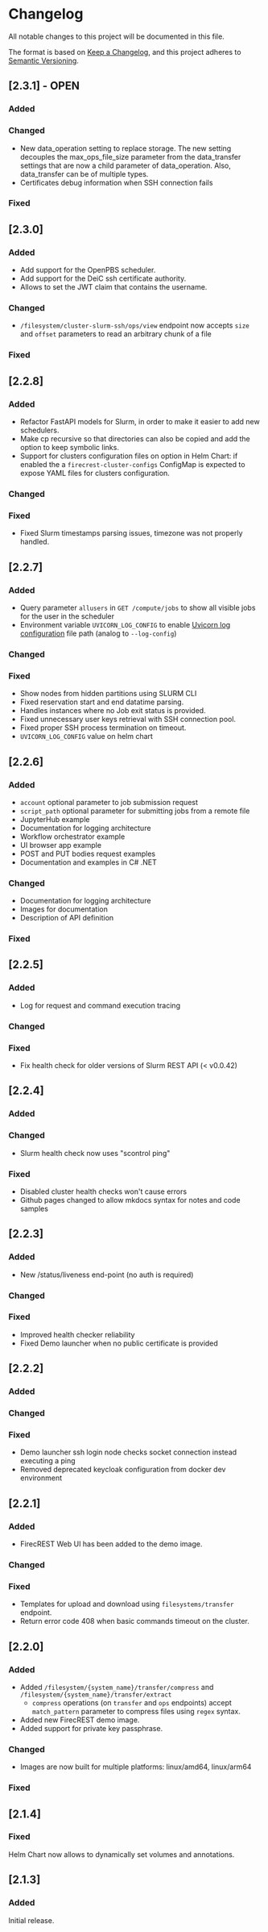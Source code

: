 # Changelog

All notable changes to this project will be documented in this file.

The format is based on [Keep a Changelog](https://keepachangelog.com/en/1.0.0/),
and this project adheres to [Semantic Versioning](https://semver.org/spec/v2.0.0.html).

## [2.3.1] - OPEN

### Added

### Changed

- New data_operation setting to replace storage. The new setting decouples the max_ops_file_size parameter from the data_transfer settings that are now a child parameter of data_operation. Also, data_transfer can be of multiple types.
- Certificates debug information when SSH connection fails

### Fixed

## [2.3.0]

### Added

- Add support for the OpenPBS scheduler.
- Add support for the DeiC ssh certificate authority.
- Allows to set the JWT claim that contains the username.

### Changed

- `/filesystem/cluster-slurm-ssh/ops/view` endpoint now accepts `size` and `offset` parameters to read an arbitrary chunk of a file

### Fixed

## [2.2.8]

### Added

- Refactor FastAPI models for Slurm, in order to make it easier to add new schedulers.
- Make cp recursive so that directories can also be copied and add the option to keep symbolic links.
- Support for clusters configuration files on option in Helm Chart: if enabled the a `firecrest-cluster-configs` ConfigMap is expected to expose YAML files for clusters configuration.

### Changed

### Fixed

- Fixed Slurm timestamps parsing issues, timezone was not properly handled.

## [2.2.7]

### Added

- Query parameter `allusers` in `GET /compute/jobs` to show all visible jobs for the user in the scheduler
- Environment variable `UVICORN_LOG_CONFIG` to enable [Uvicorn log configuration](https://www.uvicorn.org/settings/#logging) file path (analog to `--log-config`)

### Changed

### Fixed

- Show nodes from hidden partitions using SLURM CLI
- Fixed reservation start and end datatime parsing.
- Handles instances where no Job exit status is provided.
- Fixed unnecessary user keys retrieval with SSH connection pool.
- Fixed proper SSH process termination on timeout.
- `UVICORN_LOG_CONFIG` value on helm chart

## [2.2.6]

### Added

- `account` optional parameter to job submission request
- `script_path` optional parameter for submitting jobs from a remote file
- JupyterHub example
- Documentation for logging architecture
- Workflow orchestrator example
- UI browser app example
- POST and PUT bodies request examples
- Documentation and examples in C# .NET

### Changed

- Documentation for logging architecture
- Images for documentation
- Description of API definition

### Fixed

## [2.2.5]

### Added
- Log for request and command execution tracing

### Changed

### Fixed

- Fix health check for older versions of Slurm REST API (< v0.0.42)

## [2.2.4]

### Added

### Changed

- Slurm health check now uses "scontrol ping"

### Fixed

- Disabled cluster health checks won't cause errors
- Github pages changed to allow mkdocs syntax for notes and code samples

## [2.2.3]

### Added

- New /status/liveness end-point (no auth is required)

### Changed


### Fixed

- Improved health checker reliability
- Fixed Demo launcher when no public certificate is provided

## [2.2.2]

### Added

### Changed

### Fixed

- Demo launcher ssh login node checks socket connection instead executing a ping
- Removed deprecated keycloak configuration from docker dev environment

## [2.2.1]

### Added
- FirecREST Web UI has been added to the demo image.

### Changed

### Fixed

- Templates for upload and download using `filesystems/transfer` endpoint.
- Return error code 408 when basic commands timeout on the cluster.

## [2.2.0]

### Added

- Added `/filesystem/{system_name}/transfer/compress` and `/filesystem/{system_name}/transfer/extract`
  - `compress` operations (on `transfer` and `ops` endpoints) accept `match_pattern` parameter to compress files using `regex` syntax.
- Added new FirecREST demo image.
- Added support for private key passphrase.
### Changed
- Images are now built for multiple platforms: linux/amd64, linux/arm64

### Fixed


## [2.1.4]

### Fixed

Helm Chart now allows to dynamically set volumes and annotations.


## [2.1.3]

### Added

Initial release.
